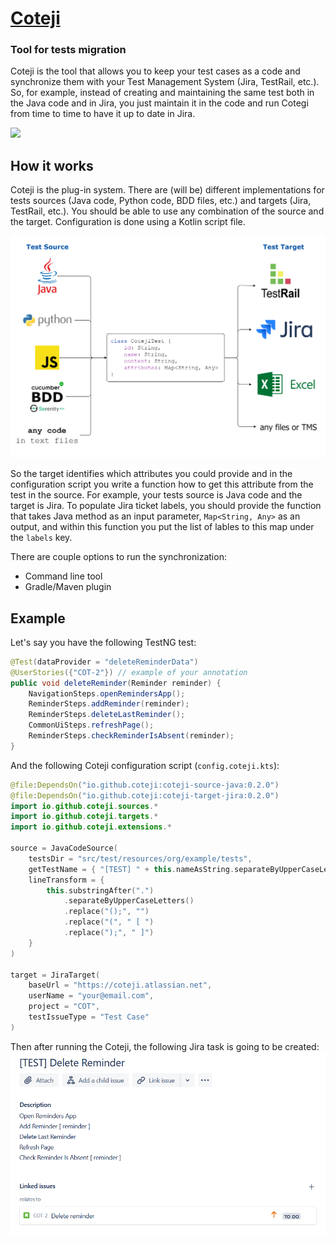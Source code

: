 # [Coteji](https://github.com/coteji)

### Tool for tests migration

Coteji is the tool that allows you to keep your test cases as a code and synchronize them with your Test Management System (Jira, TestRail, etc.). So, for example, instead of creating and maintaining the same test both in the Java code and in Jira, you just maintain it in the code and run Cotegi from time to time to have it up to date in Jira.

![](img/coteji_demo.gif)

## How it works
Coteji is the plug-in system. There are (will be) different implementations for tests sources (Java code, Python code, BDD files, etc.) and targets (Jira, TestRail, etc.). You should be able to use any combination of the source and the target. Configuration is done using a Kotlin script file.

![](img/coteji_principle.png)

So the target identifies which attributes you could provide and in the configuration script you write a function how to get this attribute from the test in the source. For example, your tests source is Java code and the target is Jira. To populate Jira ticket labels, you should provide the function that takes Java method as an input parameter, `Map<String, Any>` as an output, and within this function you put the list of lables to this map under the `labels` key.

There are couple options to run the synchronization:
- Command line tool
- Gradle/Maven plugin  

## Example
Let's say you have the following TestNG test:
```java
@Test(dataProvider = "deleteReminderData")
@UserStories({"COT-2"}) // example of your annotation
public void deleteReminder(Reminder reminder) {
    NavigationSteps.openRemindersApp();
    ReminderSteps.addReminder(reminder);
    ReminderSteps.deleteLastReminder();
    CommonUiSteps.refreshPage();
    ReminderSteps.checkReminderIsAbsent(reminder);
}
```
And the following Coteji configuration script (`config.coteji.kts`):
```kotlin
@file:DependsOn("io.github.coteji:coteji-source-java:0.2.0")
@file:DependsOn("io.github.coteji:coteji-target-jira:0.2.0")
import io.github.coteji.sources.*
import io.github.coteji.targets.*
import io.github.coteji.extensions.*

source = JavaCodeSource(
    testsDir = "src/test/resources/org/example/tests",
    getTestName = { "[TEST] " + this.nameAsString.separateByUpperCaseLetters() },
    lineTransform = {
        this.substringAfter(".")
            .separateByUpperCaseLetters()
            .replace("();", "")
            .replace("(", " [ ")
            .replace(");", " ]")
    }
)

target = JiraTarget(
    baseUrl = "https://coteji.atlassian.net",
    userName = "your@email.com",
    project = "COT",
    testIssueType = "Test Case"
)
```
Then after running the Coteji, the following Jira task is going to be created:
![](img/jira_task.png)


